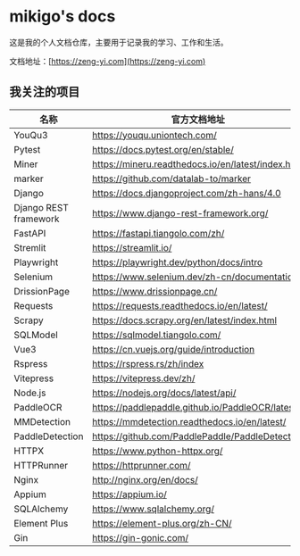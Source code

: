 # mikigo's docs

这是我的个人文档仓库，主要用于记录我的学习、工作和生活。

文档地址：[https://zeng-yi.com](https://zeng-yi.com)

## 我关注的项目

| 名称                  | 官方文档地址                                       |
| --------------------- | -------------------------------------------------- |
| YouQu3                | https://youqu.uniontech.com/                       |
| Pytest                | https://docs.pytest.org/en/stable/                 |
| Miner                 | https://mineru.readthedocs.io/en/latest/index.html |
| marker                | https://github.com/datalab-to/marker               |
| Django                | https://docs.djangoproject.com/zh-hans/4.0         |
| Django REST framework | https://www.django-rest-framework.org/             |
| FastAPI               | https://fastapi.tiangolo.com/zh/                   |
| Stremlit              | https://streamlit.io/                              |
| Playwright            | https://playwright.dev/python/docs/intro           |
| Selenium              | https://www.selenium.dev/zh-cn/documentation/      |
| DrissionPage          | https://www.drissionpage.cn/                       |
| Requests              | https://requests.readthedocs.io/en/latest/         |
| Scrapy                | https://docs.scrapy.org/en/latest/index.html       |
| SQLModel              | https://sqlmodel.tiangolo.com/                     |
| Vue3                  | https://cn.vuejs.org/guide/introduction            |
| Rspress               | https://rspress.rs/zh/index                        |
| Vitepress             | https://vitepress.dev/zh/                          |
| Node.js               | https://nodejs.org/docs/latest/api/                |
| PaddleOCR             | https://paddlepaddle.github.io/PaddleOCR/latest/   |
| MMDetection           | https://mmdetection.readthedocs.io/en/latest/      |
| PaddleDetection       | https://github.com/PaddlePaddle/PaddleDetection    |
| HTTPX                 | https://www.python-httpx.org/                      |
| HTTPRunner            | https://httprunner.com/                            |
| Nginx                 | http://nginx.org/en/docs/                          |
| Appium                | https://appium.io/                                 |
| SQLAlchemy            | https://www.sqlalchemy.org/                        |
| Element Plus          | https://element-plus.org/zh-CN/                    |
| Gin                   | https://gin-gonic.com/                             |

